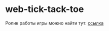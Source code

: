 # web-tick-tack-toe

Ролик работы игры можно найти тут: [ссылка](https://drive.google.com/file/d/1Jt1as68sdZnBOPuVANMfN4C8248tv-Q1/view?usp=sharing)
